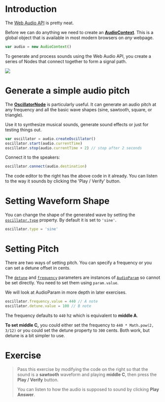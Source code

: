 # Introduction

The [Web Audio API](https://developer.mozilla.org/en-US/docs/Web/API/Web_Audio_API) is pretty neat.

Before we can do anything we need to create an [**AudioContext**](https://developer.mozilla.org/en-US/docs/Web/API/AudioContext). This is a global object that is available in most modern browsers on _any_ webpage.

```js
var audio = new AudioContext()
```

To generate and process sounds using the Web Audio API, you create a series of Nodes that connect together to form a signal path.

![](https://mdn.mozillademos.org/files/7893/web-audio-api-flowchart.png)

# Generate a simple audio pitch

The [**OscillatorNode**](https://developer.mozilla.org/en-US/docs/Web/API/OscillatorNode) is particularly useful. It can generate an audio pitch at any frequency and all the basic wave shapes (sine, sawtooth, square, or triangle). 

Use it to synthesize musical sounds, generate sound effects or just for testing things out.

```js
var oscillator = audio.createOscillator()
oscillator.start(audio.currentTime)
oscillator.stop(audio.currentTime + 2) // stop after 2 seconds
```

Connect it to the speakers:

```js
oscillator.connect(audio.destination)
```

The code editor to the right has the above code in it already. You can listen to the way it sounds by clicking the 'Play / Verify' button.

# Setting Waveform Shape

You can change the shape of the generated wave by setting the [`oscillator.type`](https://developer.mozilla.org/en-US/docs/Web/API/OscillatorNode/type) property. By default it is set to `'sine'`.

```js
oscillator.type = 'sine'
```

# Setting Pitch

There are two ways of setting pitch. You can specify a frequency or you can set a detune offset in cents.

The [`detune`](https://developer.mozilla.org/en-US/docs/Web/API/OscillatorNode/detune) and [`frequency`](https://developer.mozilla.org/en-US/docs/Web/API/OscillatorNode/frequency) parameters are instances of [`AudioParam`](https://developer.mozilla.org/en-US/docs/Web/API/AudioParam) so cannot be set directly. You need to set them using `param.value`.

We will look at AudioParam in more depth in later exercises.

```js
oscillator.frequency.value = 440 // A note
oscillator.detune.value = 100 // B note
```

The frequency defaults to `440` hz which is equivalent to **middle A**.

**To set middle C,** you could either set the frequency to `440 * Math.pow(2, 3/12)` or you could set the detune property to `300` cents. Both work, but detune is a bit simpler to use.


# Exercise

> Pass this exercise by modifying the code on the right so that the sound is a **sawtooth** waveform and playing **middle C**, then press the **Play / Verify** button. 
>
> You can listen to how the audio is supposed to sound by clicking **Play Answer**.
